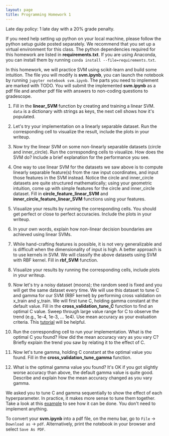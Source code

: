 ```yaml
---
layout: page
title: Programming Homework 1
---
```


Late day policy: 1 late day with a 20% grade penalty.

If you need help setting up python on your local machine, please follow the python setup guide posted separately. We recommend that you set up a virtual environment for this class. The python dependencies required for this homework are listed in **requirements.txt**. If you are using Anaconda, you can install them by running `conda install --file=requirements.txt`.

In this homework, we will practice SVM using scikit-learn and build some intuition. The file you will modify is **svm.ipynb**, you can launch the notebook by running `jupyter notebook svm.ipynb`. The parts you need to implement are marked with TODO. You will submit the implemented **svm.ipynb** as a pdf file and another pdf file with answers to non-coding questions to gradescope.

1. Fill in the **linear_SVM** function by creating and training a linear SVM. `data` is a dictionary with strings as keys, the next cell shows how it's populated.

2. Let's try your implementation on a linearly separable dataset. Run the corresponding cell to visualize the result, include the plots in your writeup.

3. Now try the linear SVM on some non-linearly separable datasets (circle and inner_circle). Run the corresponding cells to visualize. How does the SVM do? Include a brief explanation for the performance you see.

4. One way to use linear SVM for the datasets we saw above is to compute linearly separable feature(s) from the raw input coordinates, and input those features in the SVM instead. Notice the circle and inner_circle datasets are quite structured mathematically; using your geometric intuition, come up with simple features for the circle and inner_circle dataset. Fill in **circle_feature_linear_SVM** and **inner_circle_feature_linear_SVM** functions using your features.

5. Visualize your results by running the corresponding cells. You should get perfect or close to perfect accuracies. Include the plots in your writeup.

6. In your own words, explain how non-linear decision boundaries are achieved using linear SVMs.

7. While hand-crafting features is possible, it is not very generalizable and is difficult when the dimensionality of input is high. A better approach is to use kernels in SVM. We will classify the above datasets using SVM with RBF kernel. Fill in **rbf_SVM** function.

8. Visualize your results by running the corresponding cells, include plots in your writeup.

9. Now let's try a noisy dataset (moons); the random seed is fixed and you will get the same dataset every time. We will use this dataset to tune C and gamma for our SVM (RBF kernel) by performing cross validation on x_train and y_train. We will first tune C, holding gamma constant at the default value. Fill in the **cross_validation_tune_C** function to find an optimal C value. Sweep through large value range for C to observe the trend (e.g., 1e-4, 1e-3, ... 1e4). Use mean accuracy as your evaluation criteria. This [tutorial](https://scikit-learn.org/stable/modules/cross_validation.html) will be helpful.

10. Run the corresponding cell to run your implementation. What is the optimal C you found? How did the mean accuracy vary as you vary C? Briefly explain the trend you saw by relating it to the effect of C.

11. Now let's tune gamma, holding C constant at the optimal value you found. Fill in the **cross_validation_tune_gamma** function.

12. What is the optimal gamma value you found? It's OK if you got slightly worse accuracy than above, the default gamma value is quite good. Describe and explain how the mean accuracy changed as you vary gamma.

We asked you to tune C and gamma sequentially to show the effect of each hyperparameter. In practice, it makes more sense to tune them together. Take a look at this [example](https://scikit-learn.org/stable/auto_examples/svm/plot_rbf_parameters.html#sphx-glr-auto-examples-svm-plot-rbf-parameters-py) to see how it can be done. You don't need to implement anything.

To convert your **svm.ipynb** into a pdf file, on the menu bar, go to `File` -> `Download as` -> `pdf`. Alternatively, print the notebook in your browser and select `Save As PDF`.
